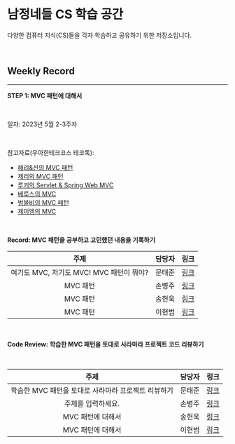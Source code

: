 # 남정네들 CS 학습 공간
다양한 컴퓨터 지식(CS)들을 각자 학습하고 공유하기 위한 저장소입니다.

<br>

## Weekly Record

---

**STEP 1: MVC 패턴에 대해서**

<br>

일자: 2023년 5월 2-3주차

<br>

참고자료(우아한테크코스 테코톡):
- [해리&션의 MVC 패턴](https://youtu.be/uoVNJkyXX0I)
- [제리의 MVC 패턴](https://youtu.be/ogaXW6KPc8I)
- [루키의 Servlet & Spring Web MVC](https://youtu.be/h0rX720VWCg)
- [베루스의 MVC](https://youtu.be/86NxhHptx7s)
- [범블비의 MVC 패턴](https://youtu.be/es1ckjHOzTI)
- [제이엠의 MVC](https://youtu.be/nMolWzTT-dU)

<br>

**Record: MVC 패턴을 공부하고 고민했던 내용을 기록하기**

|주제|담당자|링크|
|:---:|:---:|:---:|
|여기도 MVC, 저기도 MVC! MVC 패턴이 뭐야?|문태준|[링크](https://velog.io/@langoustine/%EC%97%AC%EA%B8%B0%EB%8F%84-MVC-%EC%A0%80%EA%B8%B0%EB%8F%84-MVC-MVC-%ED%8C%A8%ED%84%B4%EC%9D%B4-%EB%AD%90%EC%95%BC)|
|MVC 패턴|손병주|[링크](https://glass-arthropod-188.notion.site/MVC-d951c07f421c4f348a664e02c1341f55)|
|MVC 패턴|송헌욱|[링크](https://velog.io/@itoriginal/MVC-패턴)|
|MVC 패턴|이현범|[링크](https://radical-syringa-6a9.notion.site/5-2-MVC-1a3400988a284d0d82f355c27f7cb508)|

<br>

**Code Review: 학습한 MVC 패턴을 토대로 사라마라 프로젝트 코드 리뷰하기**

<br>

|주제|담당자|링크|
|:---:|:---:|:---:|
|학습한 MVC 패턴을 토대로 사라마라 프로젝트 리뷰하기|문태준|[링크]()|
|주제를 입력하세요.|손병주|[링크]()|
|MVC 패턴에 대해서|송헌욱|[링크]()|
|MVC 패턴에 대해서|이현범|[링크]()|
